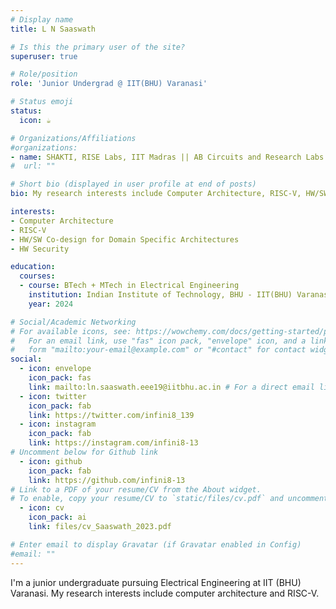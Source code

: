 ```yaml
---
# Display name
title: L N Saaswath

# Is this the primary user of the site?
superuser: true

# Role/position
role: 'Junior Undergrad @ IIT(BHU) Varanasi'

# Status emoji
status:
  icon: ☕️

# Organizations/Affiliations
#organizations:
- name: SHAKTI, RISE Labs, IIT Madras || AB Circuits and Research Labs || IIT(BHU)
#  url: ""

# Short bio (displayed in user profile at end of posts)
bio: My research interests include Computer Architecture, RISC-V, HW/SW Co-design for Domain Specific Architectures and HW Security.

interests:
- Computer Architecture
- RISC-V
- HW/SW Co-design for Domain Specific Architectures 
- HW Security

education:
  courses:
  - course: BTech + MTech in Electrical Engineering
    institution: Indian Institute of Technology, BHU - IIT(BHU) Varanasi
    year: 2024

# Social/Academic Networking
# For available icons, see: https://wowchemy.com/docs/getting-started/page-builder/#icons
#   For an email link, use "fas" icon pack, "envelope" icon, and a link in the
#   form "mailto:your-email@example.com" or "#contact" for contact widget.
social:
  - icon: envelope
    icon_pack: fas
    link: mailto:ln.saaswath.eee19@iitbhu.ac.in # For a direct email link, use "mailto:ln.saaswath.eee19@iitbhu.ac.in".
  - icon: twitter
    icon_pack: fab
    link: https://twitter.com/infini8_139
  - icon: instagram
    icon_pack: fab
    link: https://instagram.com/infini8-13
# Uncomment below for Github link
  - icon: github
    icon_pack: fab
    link: https://github.com/infini8-13
# Link to a PDF of your resume/CV from the About widget.
# To enable, copy your resume/CV to `static/files/cv.pdf` and uncomment the lines below.
  - icon: cv
    icon_pack: ai
    link: files/cv_Saaswath_2023.pdf

# Enter email to display Gravatar (if Gravatar enabled in Config)
#email: ""
---
```


I'm a junior undergraduate pursuing Electrical Engineering at IIT (BHU) Varanasi. My research interests include computer architecture and RISC-V.
